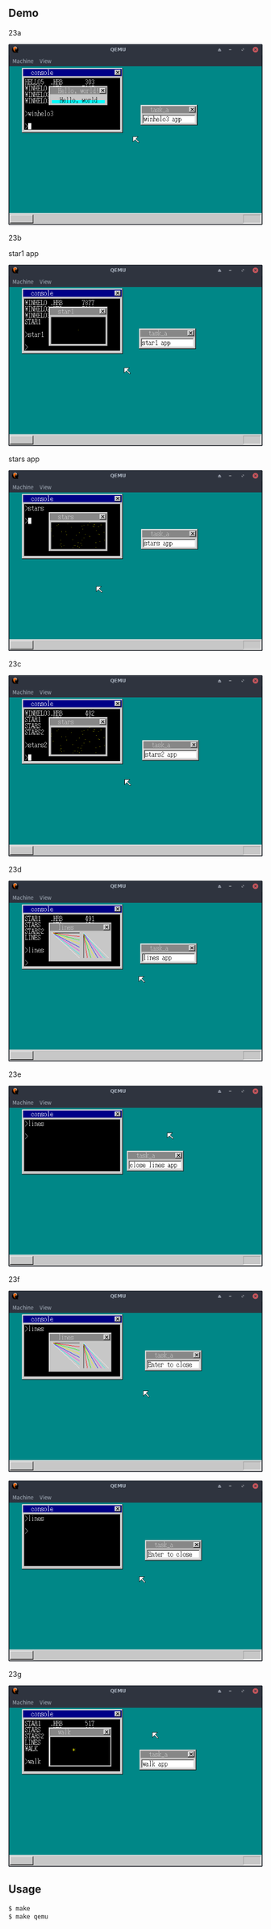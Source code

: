 ## Demo

23a

![template](https://github.com/watermelon892/OSPractice/blob/master/23_Graphic/pic/23a.png)

23b

star1 app

![template](https://github.com/watermelon892/OSPractice/blob/master/23_Graphic/pic/23b-1.png)

stars app

![template](https://github.com/watermelon892/OSPractice/blob/master/23_Graphic/pic/23b-2.png)

23c

![template](https://github.com/watermelon892/OSPractice/blob/master/23_Graphic/pic/23c.png)

23d

![template](https://github.com/watermelon892/OSPractice/blob/master/23_Graphic/pic/23d.png)

23e

![template](https://github.com/watermelon892/OSPractice/blob/master/23_Graphic/pic/23e.png)

23f

![template](https://github.com/watermelon892/OSPractice/blob/master/23_Graphic/pic/23f-1.png)

![template](https://github.com/watermelon892/OSPractice/blob/master/23_Graphic/pic/23f-2.png)

23g

![template](https://github.com/watermelon892/OSPractice/blob/master/23_Graphic/pic/23g.png)

## Usage

```
$ make
$ make qemu
```
